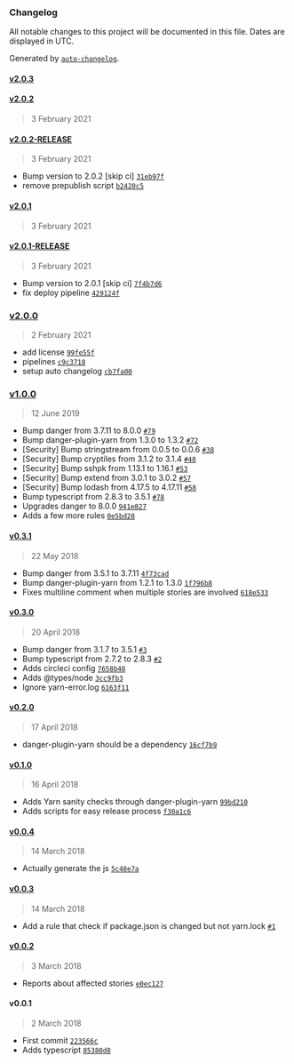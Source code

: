 ### Changelog

All notable changes to this project will be documented in this file. Dates are displayed in UTC.

Generated by [`auto-changelog`](https://github.com/CookPete/auto-changelog).

#### [v2.0.3](https://github.com/pagopa/danger-plugin-digitalcitizenship/compare/v2.0.2...v2.0.3)

#### [v2.0.2](https://github.com/pagopa/danger-plugin-digitalcitizenship/compare/v2.0.2-RELEASE...v2.0.2)

> 3 February 2021

#### [v2.0.2-RELEASE](https://github.com/pagopa/danger-plugin-digitalcitizenship/compare/v2.0.1...v2.0.2-RELEASE)

> 3 February 2021

- Bump version to 2.0.2 [skip ci] [`31eb97f`](https://github.com/pagopa/danger-plugin-digitalcitizenship/commit/31eb97f7a9dfbe303c325c73643ef08994f19951)
- remove prepublish script [`b2420c5`](https://github.com/pagopa/danger-plugin-digitalcitizenship/commit/b2420c58f5ca743ceb607aec4317ea0983a1bcbf)

#### [v2.0.1](https://github.com/pagopa/danger-plugin-digitalcitizenship/compare/v2.0.1-RELEASE...v2.0.1)

> 3 February 2021

#### [v2.0.1-RELEASE](https://github.com/pagopa/danger-plugin-digitalcitizenship/compare/v2.0.0...v2.0.1-RELEASE)

> 3 February 2021

- Bump version to 2.0.1 [skip ci] [`7f4b7d6`](https://github.com/pagopa/danger-plugin-digitalcitizenship/commit/7f4b7d6fca76d4d076c0483918c8c9ee91f39387)
- fix deploy pipeline [`429124f`](https://github.com/pagopa/danger-plugin-digitalcitizenship/commit/429124f448dbb0ef593309fec75573234d526f20)

### [v2.0.0](https://github.com/pagopa/danger-plugin-digitalcitizenship/compare/v1.0.0...v2.0.0)

> 2 February 2021

- add license [`99fe55f`](https://github.com/pagopa/danger-plugin-digitalcitizenship/commit/99fe55fc13582d66db3f77d037d551fe080270c7)
- pipelines [`c9c3718`](https://github.com/pagopa/danger-plugin-digitalcitizenship/commit/c9c37183ea8894f6040219dde63b3ac4c438e84b)
- setup auto changelog [`cb7fa00`](https://github.com/pagopa/danger-plugin-digitalcitizenship/commit/cb7fa0038f7922d6a2b96ae2f17763bcb6ad2191)

### [v1.0.0](https://github.com/pagopa/danger-plugin-digitalcitizenship/compare/v0.3.1...v1.0.0)

> 12 June 2019

- Bump danger from 3.7.11 to 8.0.0 [`#79`](https://github.com/pagopa/danger-plugin-digitalcitizenship/pull/79)
- Bump danger-plugin-yarn from 1.3.0 to 1.3.2 [`#72`](https://github.com/pagopa/danger-plugin-digitalcitizenship/pull/72)
- [Security] Bump stringstream from 0.0.5 to 0.0.6 [`#38`](https://github.com/pagopa/danger-plugin-digitalcitizenship/pull/38)
- [Security] Bump cryptiles from 3.1.2 to 3.1.4 [`#48`](https://github.com/pagopa/danger-plugin-digitalcitizenship/pull/48)
- [Security] Bump sshpk from 1.13.1 to 1.16.1 [`#53`](https://github.com/pagopa/danger-plugin-digitalcitizenship/pull/53)
- [Security] Bump extend from 3.0.1 to 3.0.2 [`#57`](https://github.com/pagopa/danger-plugin-digitalcitizenship/pull/57)
- [Security] Bump lodash from 4.17.5 to 4.17.11 [`#58`](https://github.com/pagopa/danger-plugin-digitalcitizenship/pull/58)
- Bump typescript from 2.8.3 to 3.5.1 [`#78`](https://github.com/pagopa/danger-plugin-digitalcitizenship/pull/78)
- Upgrades danger to 8.0.0 [`941e827`](https://github.com/pagopa/danger-plugin-digitalcitizenship/commit/941e82747ab49092d52b1593cc26483a63ca18de)
- Adds a few more rules [`0e5bd28`](https://github.com/pagopa/danger-plugin-digitalcitizenship/commit/0e5bd280b2a5e35b6e99c75ec7e6ea7314cd8a20)

#### [v0.3.1](https://github.com/pagopa/danger-plugin-digitalcitizenship/compare/v0.3.0...v0.3.1)

> 22 May 2018

- Bump danger from 3.5.1 to 3.7.11 [`4f73cad`](https://github.com/pagopa/danger-plugin-digitalcitizenship/commit/4f73cad68070af54d61751b005576600af56129a)
- Bump danger-plugin-yarn from 1.2.1 to 1.3.0 [`1f796b8`](https://github.com/pagopa/danger-plugin-digitalcitizenship/commit/1f796b8be60aba1d91a76d8dfa2a2dbb48b4c8d8)
- Fixes multiline comment when multiple stories are involved [`618e533`](https://github.com/pagopa/danger-plugin-digitalcitizenship/commit/618e53326dd7ed28234edbc86cf2cf6451de6b0d)

#### [v0.3.0](https://github.com/pagopa/danger-plugin-digitalcitizenship/compare/v0.2.0...v0.3.0)

> 20 April 2018

- Bump danger from 3.1.7 to 3.5.1 [`#3`](https://github.com/pagopa/danger-plugin-digitalcitizenship/pull/3)
- Bump typescript from 2.7.2 to 2.8.3 [`#2`](https://github.com/pagopa/danger-plugin-digitalcitizenship/pull/2)
- Adds circleci config [`7658b48`](https://github.com/pagopa/danger-plugin-digitalcitizenship/commit/7658b48c4a7160064be4b6a9e9aef3a5d0156024)
- Adds @types/node [`3cc9fb3`](https://github.com/pagopa/danger-plugin-digitalcitizenship/commit/3cc9fb35f39a3a3154306ca1a738cbf017795d59)
- Ignore yarn-error.log [`6163f11`](https://github.com/pagopa/danger-plugin-digitalcitizenship/commit/6163f11c60abceb7d22750b907bee1febede76b5)

#### [v0.2.0](https://github.com/pagopa/danger-plugin-digitalcitizenship/compare/v0.1.0...v0.2.0)

> 17 April 2018

- danger-plugin-yarn should be a dependency [`16cf7b9`](https://github.com/pagopa/danger-plugin-digitalcitizenship/commit/16cf7b91ac24f2875a9f0295011170b54d97b4a3)

#### [v0.1.0](https://github.com/pagopa/danger-plugin-digitalcitizenship/compare/v0.0.4...v0.1.0)

> 16 April 2018

- Adds Yarn sanity checks through danger-plugin-yarn [`99bd210`](https://github.com/pagopa/danger-plugin-digitalcitizenship/commit/99bd2109121653654d17d10845eba4d46acaa235)
- Adds scripts for easy release process [`f30a1c6`](https://github.com/pagopa/danger-plugin-digitalcitizenship/commit/f30a1c6bd3ab942e3b0186859fe8705f99f1ffc9)

#### [v0.0.4](https://github.com/pagopa/danger-plugin-digitalcitizenship/compare/v0.0.3...v0.0.4)

> 14 March 2018

- Actually generate the js [`5c48e7a`](https://github.com/pagopa/danger-plugin-digitalcitizenship/commit/5c48e7a74fc67a36f7b4d02f64b10b3692c7ac7b)

#### [v0.0.3](https://github.com/pagopa/danger-plugin-digitalcitizenship/compare/v0.0.2...v0.0.3)

> 14 March 2018

- Add a rule that check if package.json is changed but not yarn.lock [`#1`](https://github.com/pagopa/danger-plugin-digitalcitizenship/pull/1)

#### [v0.0.2](https://github.com/pagopa/danger-plugin-digitalcitizenship/compare/v0.0.1...v0.0.2)

> 3 March 2018

- Reports about affected stories [`e0ec127`](https://github.com/pagopa/danger-plugin-digitalcitizenship/commit/e0ec127cde017b9e9a86308985aeb0adb7c93bd9)

#### v0.0.1

> 2 March 2018

- First commit [`223566c`](https://github.com/pagopa/danger-plugin-digitalcitizenship/commit/223566c33ffc9a46ae0be031028db918fb0fc1f3)
- Adds typescript [`85380d8`](https://github.com/pagopa/danger-plugin-digitalcitizenship/commit/85380d849bb5767f5556b679fdd88cc8a740ee48)
